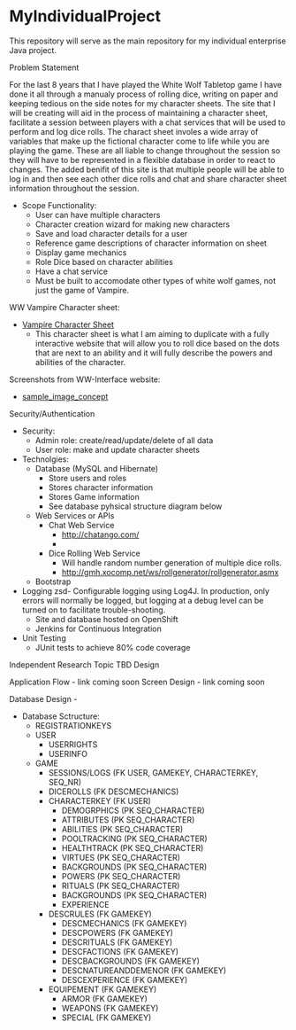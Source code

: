 # MyIndividualProject
This repository will serve as the main repository for my individual enterprise Java project.

Problem Statement

For the last 8 years that I have played the White Wolf Tabletop game I have done it all through a manualy process of rolling dice, writing on paper and keeping tedious on the side notes for my character sheets. The site that I will be creating will aid in the process of maintaining a character sheet, facilitate a session between players with a chat services that will be used to perform and log dice rolls. The charact sheet involes a wide array of variables that make up the fictional character come to life while you are playing the game. These are all liable to change throughout the session so they will have to be represented in a flexible database in order to react to changes. The added benifit of this site is that multiple people will be able to log in and then see each other dice rolls and chat and share character sheet information throughout the session.

- Scope Functionality:
  - User can have multiple characters
  - Character creation wizard for making new characters
  - Save and load character details for a user
  - Reference game descriptions of character information on sheet
  - Display game mechanics
  - Role Dice based on character abilities
  - Have a chat service
  - Must be built to accomodate other types of white wolf games, not just the game of Vampire.

WW Vampire Character sheet:
- [Vampire Character Sheet](http://sorwen.com/vampire/BairnAmbroseKane.jpg)
  - This character sheet is what I am aiming to duplicate with a fully interactive website that will allow you to roll dice based on the dots that are next to an ability and it will fully describe the powers and abilities of the character. 

Screenshots from WW-Interface website:
- [sample_image_concept](https://github.com/Demosphere/MyIndividualProject/blob/master/images/sample_design.png)

Security/Authentication
- Security:
  - Admin role: create/read/update/delete of all data
  - User role: make and update character sheets
- Technolgies:
  - Database (MySQL and Hibernate)
    - Store users and roles
    - Stores character information
    - Stores Game information
    - See database pyhsical structure diagram below
  - Web Services or APIs
     - Chat Web Service
       - http://chatango.com/
       - <script id="cid0020000115873999830" data-cfasync="false" async src="//st.chatango.com/js/gz/emb.js" style="width: 100%;height: 100%;">{"handle":"demospheregames","arch":"js","styles":{"a":"000000","b":100,"c":"FFFFFF","d":"FFFFFF","k":"000000","l":"000000","m":"000000","n":"FFFFFF","p":"10","q":"000000","r":100}}</script>
     - Dice Rolling Web Service
       - Will handle random number generation of multiple dice rolls.
       - http://gmh.xocomp.net/ws/rollgenerator/rollgenerator.asmx 
  - Bootstrap
- Logging
  zsd- Configurable logging using Log4J. In production, only errors will normally be logged, but logging at a debug level can be turned on to facilitate trouble-shooting.
  - Site and database hosted on OpenShift
  - Jenkins for Continuous Integration
- Unit Testing
  - JUnit tests to achieve 80% code coverage

Independent Research Topic
TBD
Design

Application Flow - link coming soon
Screen Design - link coming soon

Database Design - 
- Database Sctructure:
  - REGISTRATIONKEYS
  - USER
    - USERRIGHTS
    - USERINFO
  - GAME
    - SESSIONS/LOGS (FK USER, GAMEKEY, CHARACTERKEY, SEQ_NR)
    - DICEROLLS (FK DESCMECHANICS)
    - CHARACTERKEY (FK USER)
      - DEMOGRPHICS (PK SEQ_CHARACTER)
      - ATTRIBUTES (PK SEQ_CHARACTER)
      - ABILITIES (PK SEQ_CHARACTER)
      - POOLTRACKING (PK SEQ_CHARACTER)
      - HEALTHTRACK (PK SEQ_CHARACTER)
      - VIRTUES (PK SEQ_CHARACTER)
      - BACKGROUNDS (PK SEQ_CHARACTER)
      - POWERS (PK SEQ_CHARACTER)
      - RITUALS (PK SEQ_CHARACTER)
      - BACKGROUNDS (PK SEQ_CHARACTER)
      - EXPERIENCE
    - DESCRULES (FK GAMEKEY)
      - DESCMECHANICS (FK GAMEKEY)
      - DESCPOWERS (FK GAMEKEY)
      - DESCRITUALS (FK GAMEKEY)
      - DESCFACTIONS (FK GAMEKEY)
      - DESCBACKGROUNDS (FK GAMEKEY)
      - DESCNATUREANDDEMENOR (FK GAMEKEY)
      - DESCEXPERIENCE (FK GAMEKEY)
    - EQUIPEMENT (FK GAMEKEY)
      - ARMOR (FK GAMEKEY)
      - WEAPONS (FK GAMEKEY)
      - SPECIAL (FK GAMEKEY)
